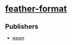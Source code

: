 # [feather-format](https://pypi.org/project/feather-format)



## Publishers
- [wesm](https://pypi.org/user/wesm)

